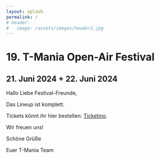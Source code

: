 ```yaml
---
layout: splash
permalink: /
# header:
#   image: /assets/images/header1.jpg
---
```


# 19. T-Mania Open-Air Festival

## 21. Juni 2024 + 22. Juni 2024

Hallo Liebe Festival-Freunde,

Das Lineup ist komplett.

Tickets könnt ihr hier bestellen: [Ticketino](https://www.ticketino.com/de/event/19-t-mania-open-air-festival/189434).

<!-- ![Flyer 2023 Vorderseite]( {{ '/assets/images/2023-flyer.jpg' | relative_url }} )

![Flyer 2023 Rückseite]( {{ '/assets/images/2023-flyer2.jpg' | relative_url }} ) -->

<!-- 
### Es gibt keinen Vorverkauf! Nur Tageskasse. Und es kommt garantiert jeder rein!
 -->

<!-- dieses Jahr wird es wieder ein T-Mania geben.  -->

<!-- Der Termin für das 19. Festival steht und wir arbeiten fleißig am Line-Up. -->

<!-- Melden uns demnächst wieder. -->
<!-- Das [Line-Up](/lineup) ist komplett und wir sind schon fleißig am Organisieren. -->

Wir freuen uns!

Schöne Grüße

Euer T-Mania Team

<!--
### Es gibt keinen Vorverkauf! Nur Tageskasse. Und es kommt garantiert jeder rein!
![Flyer 2022 Vorderseite]( {{ '/assets/images/2022-flyer.png' | relative_url }} )
### Gefördert von:
[![Neustart Miteinander](/assets/partner-logos/neustart-miteinander.png)](https://www.bra.nrw.de/foerderportal-wirtschaft/foerderportal/verbaende-vereine/sonderprogramm-neustart-miteinander)
 -->